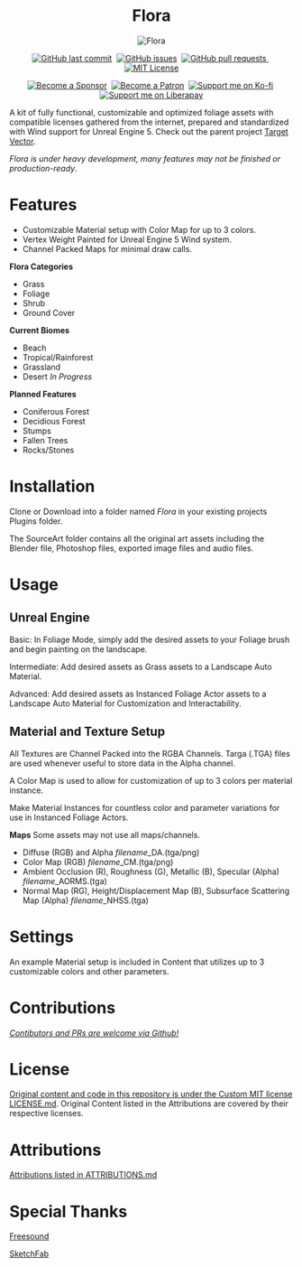 <h1 align="center">Flora</h1>

<p align="center">
<img src="Flora.png" alt="Flora">
</p>

<p align="center">
     <a href="https://github.com/Voidware-Prohibited/Flora/commits/master"><img src="https://img.shields.io/github/last-commit/Voidware-Prohibited/Flora.svg?style=flat-square&logo=github&logoColor=white" alt="GitHub last commit"></a>&nbsp;
     <a href="https://github.com/Voidware-Prohibited/Flora/issues"><img src="https://img.shields.io/github/issues-raw/Voidware-Prohibited/Flora.svg?style=flat-square&logo=github&logoColor=white" alt="GitHub issues"></a>&nbsp;
     <a href="https://github.com/Voidware-Prohibited/Flora/pulls"><img src="https://img.shields.io/github/issues-pr-raw/Voidware-Prohibited/Flora.svg?style=flat-square&logo=github&logoColor=white" alt="GitHub pull requests"> </a>&nbsp;
     <a href="https://github.com/Voidware-Prohibited/Flora/blob/master/LICENSE"><img src="https://img.shields.io/badge/License-MIT-silver.svg?style=flat-square&logo=github&logoColor=white" alt="MIT License"></a>
</p>
<p align="center">
     <a href="https://github.com/sponsors/colorindarkness"><img src="https://img.shields.io/github/sponsors/colorindarkness.svg?style=flat-square&logo=github&logoColor=white" alt="Become a Sponsor"></a>&nbsp;
     <a href="https://www.patreon.com/colorindarkness"><img src="https://img.shields.io/endpoint.svg?url=https%3A%2F%2Fshieldsio-patreon.vercel.app%2Fapi%3Fusername%3Dcolorindarkness%26type%3Dpatrons&style=flat" alt="Become a Patron"></a>&nbsp;
     <a href="https://ko-fi.com/colorindarkness"><img alt="Support me on Ko-fi" src="https://img.shields.io/badge/support_me_on-Ko--fi-red?link=https%3A%2F%2Fko-fi.com%2Fcolorindarkness"></a>&nbsp;
     <a href="https://liberapay.com/colorindarkness"><img alt="Support me on Liberapay" src="https://img.shields.io/badge/support_me_on-liberapay-yellow?link=https%3A%2F%2Fliberapay.com%2Fcolorindarkness%2F"></a>
</p>

A kit of fully functional, customizable and optimized foliage assets with compatible licenses gathered from the internet, prepared and standardized with Wind support for Unreal Engine 5. Check out the parent project [Target Vector](https://github.com/Voidware-Prohibited/TargetVector).

_Flora is under heavy development, many features may not be finished or production-ready_.

# Features

- Customizable Material setup with Color Map for up to 3 colors.
- Vertex Weight Painted for Unreal Engine 5 Wind system.
- Channel Packed Maps for minimal draw calls.

**Flora Categories**

- Grass
- Foliage
- Shrub
- Ground Cover

**Current Biomes**

- Beach
- Tropical/Rainforest
- Grassland
- Desert _In Progress_

**Planned Features**
- Coniferous Forest
- Decidious Forest
- Stumps
- Fallen Trees
- Rocks/Stones

# Installation

Clone or Download into a folder named _Flora_ in your existing projects Plugins folder.

The SourceArt folder contains all the original art assets including the Blender file, Photoshop files, exported image files and audio files.

# Usage

## Unreal Engine

Basic: In Foliage Mode, simply add the desired assets to your Foliage brush and begin painting on the landscape.

Intermediate: Add desired assets as Grass assets to a Landscape Auto Material.

Advanced: Add desired assets as Instanced Foliage Actor assets to a Landscape Auto Material for Customization and Interactability.

## Material and Texture Setup

All Textures are Channel Packed into the RGBA Channels. Targa (.TGA) files are used whenever useful to store data in the Alpha channel.

A Color Map is used to allow for customization of up to 3 colors per material instance.

Make Material Instances for countless color and parameter variations for use in Instanced Foliage Actors.

**Maps**
Some assets may not use all maps/channels.

- Diffuse (RGB) and Alpha _filename_\_DA.(tga/png)
- Color Map (RGB) _filename_\_CM.(tga/png)
- Ambient Occlusion (R), Roughness (G), Metallic (B), Specular (Alpha) _filename_\_AORMS.(tga)
- Normal Map (RG), Height/Displacement Map (B), Subsurface Scattering Map (Alpha) _filename_\_NHSS.(tga)

# Settings

An example Material setup is included in Content that utilizes up to 3 customizable colors and other parameters.

# Contributions

[_Contibutors and PRs are welcome via Github!_](https://github.com/Voidware-Prohibited/Flora/pulls)

# License

[Original content and code in this repository is under the Custom MIT license LICENSE.md](LICENSE.md). Original Content listed in the Attributions are covered by their respective licenses.

# Attributions

[Attributions listed in ATTRIBUTIONS.md](ATTRIBUTIONS.md)

# Special Thanks

[Freesound](https://freesound.org/)

[SketchFab](https://sketchfab.com/)
